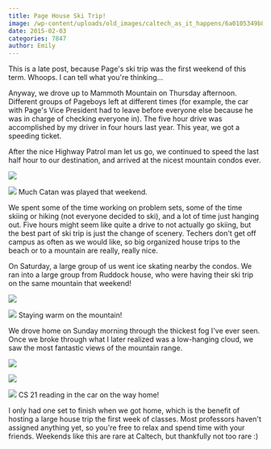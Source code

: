 ```yaml
---
title: Page House Ski Trip!
image: /wp-content/uploads/old_images/caltech_as_it_happens/6a0105349b8251970b01b8d0cb4483970c.jpg
date: 2015-02-03
categories: 7847
author: Emily
---
```



This is a late post, because Page's ski trip was the first weekend of this term. Whoops. I can tell what you're thinking...

Anyway, we drove up to Mammoth Mountain on Thursday afternoon. Different groups of Pageboys left at different times (for example, the car with Page's Vice President had to leave before everyone else because he was in charge of checking everyone in). The five hour drive was accomplished by my driver in four hours last year. This year, we got a speeding ticket.

After the nice Highway Patrol man let us go, we continued to speed the last half hour to our destination, and arrived at the nicest mountain condos ever.


![](/old_images/caltech_as_it_happens/6a0105349b8251970b01bb07e572bb970d.jpg)


![](/old_images/caltech_as_it_happens/6a0105349b8251970b01b7c741a84b970b.jpg)
Much Catan was played that weekend.

We spent some of the time working on problem sets, some of the time skiing or hiking (not everyone decided to ski), and a lot of time just hanging out. Five hours might seem like quite a drive to not actually go skiing, but the best part of ski trip is just the change of scenery. Techers don't get off campus as often as we would like, so big organized house trips to the beach or to a mountain are really, really nice.

On Saturday, a large group of us went ice skating nearby the condos. We ran into a large group from Ruddock house, who were having their ski trip on the same mountain that weekend!


![](/old_images/caltech_as_it_happens/6a0105349b8251970b01b7c741a887970b.jpg)


![](/old_images/caltech_as_it_happens/6a0105349b8251970b01b8d0cb4571970c.jpg)
Staying warm on the mountain!

We drove home on Sunday morning through the thickest fog I've ever seen. Once we broke through what I later realized was a low-hanging cloud, we saw the most fantastic views of the mountain range.


![](/old_images/caltech_as_it_happens/6a0105349b8251970b01b7c741a8c4970b.jpg)


![](/old_images/caltech_as_it_happens/6a0105349b8251970b01b8d0cb4593970c.jpg)


![](/old_images/caltech_as_it_happens/6a0105349b8251970b01bb07e57358970d.jpg)
CS 21 reading in the car on the way home!

I only had one set to finish when we got home, which is the benefit of hosting a large house trip the first week of classes. Most professors haven't assigned anything yet, so you're free to relax and spend time with your friends. Weekends like this are rare at Caltech, but thankfully not too rare :)

